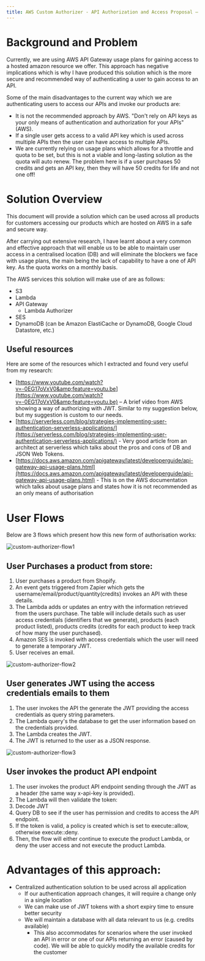 ```yaml
---
title: AWS Custom Authorizer - API Authorization and Access Proposal – 2 Step solution (recommended)
---
```


# Background and Problem

Currently, we are using AWS API Gateway usage plans for gaining access to a hosted amazon resource we offer. This approach has negative implications which is why I have produced this solution which is the more secure and recommended way of authenticating a user to gain access to an API.

Some of the main disadvantages to the current way which we are authenticating users to access our APIs and invoke our products are:

- It is not the recommended approach by AWS. &quot;Don&#39;t rely on API keys as your only means of authentication and authorization for your APIs&quot; (AWS).
- If a single user gets access to a valid API key which is used across multiple APIs then the user can have access to multiple APIs.
- We are currently relying on usage plans which allows for a throttle and quota to be set, but this is not a viable and long-lasting solution as the quota will auto renew. The problem here is if a user purchases 50 credits and gets an API key, then they will have 50 credits for life and not one off!

# Solution Overview

This document will provide a solution which can be used across all products for customers accessing our products which are hosted on AWS in a safe and secure way.

After carrying out extensive research, I have learnt about a very common and effective approach that will enable us to be able to maintain user access in a centralised location (DB) and will eliminate the blockers we face with usage plans, the main being the lack of capability to have a one of API key. As the quota works on a monthly basis.

The AWS services this solution will make use of are as follows:

- S3
- Lambda
- API Gateway 
  - Lambda Authorizer
- SES
- DynamoDB (can be Amazon ElastiCache or DynamoDB, Google Cloud Datastore, etc.)

## Useful resources

Here are some of the resources which I extracted and found very useful from my research:

- [https://www.youtube.com/watch?v=-0EG17oVxV0&amp;feature=youtu.be](https://www.youtube.com/watch?v=-0EG17oVxV0&amp;feature=youtu.be) – A brief video from AWS showing a way of authorizing with JWT. Similar to my suggestion below, but my suggestion is custom to our needs.
- [https://serverless.com/blog/strategies-implementing-user-authentication-serverless-applications/](https://serverless.com/blog/strategies-implementing-user-authentication-serverless-applications/) - Very good article from an architect at serverless which talks about the pros and cons of DB and JSON Web Tokens.
- [https://docs.aws.amazon.com/apigateway/latest/developerguide/api-gateway-api-usage-plans.html](https://docs.aws.amazon.com/apigateway/latest/developerguide/api-gateway-api-usage-plans.html) - This is on the AWS documentation which talks about usage plans and states how it is not recommended as an only means of authorisation

# User Flows

Below are 3 flows which present how this new form of authorisation works:


![custom-authorizer-flow1](https://github.com/filetrust/glasswall-engineering-site/blob/nad/site/docs/guides/img/custom-authorizer-flow1-purchase-from-store.png)

## User Purchases a product from store:

1. User purchases a product from Shopify.
2. An event gets triggered from Zapier which gets the username/email/product/quantity(credits) invokes an API with these details.
3. The Lambda adds or updates an entry with the information retrieved from the users purchase. The table will include details such as user access credentials (identifiers that we generate), products (each product listed), products credits (credits for each product to keep track of how many the user purchased).
4. Amazon SES is invoked with access credentials which the user will need to generate a temporary JWT.
5. User receives an email.

![custom-authorizer-flow2](https://github.com/filetrust/glasswall-engineering-site/blob/Nad/site/docs/guides/img/custom-authorizer-flow2-generate-token-from-access-credentials.png)

## User generates JWT using the access credentials emails to them

1. The user invokes the API the generate the JWT providing the access credentials as query string parameters.
2. The Lambda query&#39;s the database to get the user information based on the credentials provided.
3. The Lambda creates the JWT.
4. The JWT is returned to the user as a JSON response.

![custom-authorizer-flow3](https://github.com/filetrust/glasswall-engineering-site/blob/Nad/site/docs/guides/img/custom-authorizer-flow3-lambda-authoriser.png)

## User invokes the product API endpoint

1. The user invokes the product API endpoint sending through the JWT as a header (the same way x-api-key is provided).
2. The Lambda will then validate the token:
  1. Decode JWT
  2. Query DB to see if the user has permission and credits to access the API endpoint.
3. If the token is valid, a policy is created which is set to execute::allow, otherwise execute::deny.
4. Then, the flow will either continue to execute the product Lambda, or deny the user access and not execute the product Lambda.

# Advantages of this approach:

- Centralized authentication solution to be used across all application
  - If our authentication approach changes, it will require a change only in a single location
  - We can make use of JWT tokens with a short expiry time to ensure better security
  - We will maintain a database with all data relevant to us (e.g. credits available)
    - This also accommodates for scenarios where the user invoked an API in error or one of our APIs returning an error (caused by code). We will be able to quickly modify the available credits for the customer
